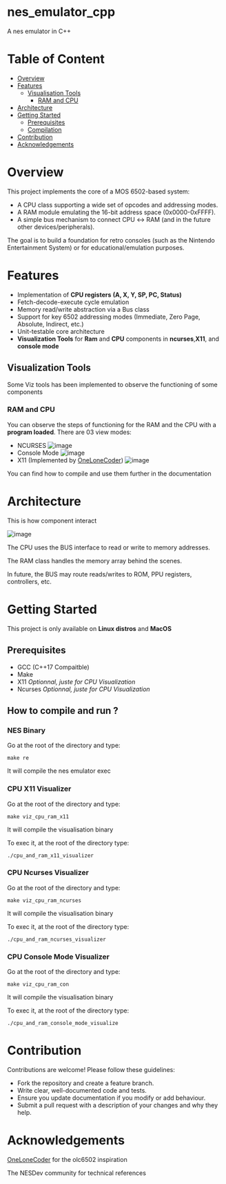 # nes_emulator_cpp

A nes emulator in C++

# Table of Content

* [Overview](#overview)
* [Features](#features)
    * [Visualisation Tools](#visualization-tools)
        * [RAM and CPU](#ram-and-cpu)
* [Architecture](#architecture)
* [Getting Started](#getting-started)
    * [Prerequisites](#prerequisites)
    * [Compilation](#how-to-compile-and-run-)
* [Contribution](#contribution)
* [Acknowledgements](#acknowledgements)

# Overview
This project implements the core of a MOS 6502-based system:

* A CPU class supporting a wide set of opcodes and addressing modes.
* A RAM module emulating the 16-bit address space (0x0000-0xFFFF).
* A simple bus mechanism to connect CPU ↔ RAM (and in the future other devices/peripherals).

The goal is to build a foundation for retro consoles (such as the Nintendo Entertainment System) or for educational/emulation purposes.

# Features

* Implementation of **CPU registers** **(A, X, Y, SP, PC, Status)**
* Fetch-decode-execute cycle emulation
* Memory read/write abstraction via a Bus class
* Support for key 6502 addressing modes (Immediate, Zero Page, Absolute, Indirect, etc.)
* Unit-testable core architecture
* **Visualization Tools** for **Ram** and **CPU** components in **ncurses**,**X11**, and **console mode**

## Visualization Tools

Some Viz tools has been implemented to observe the functioning of some components

### RAM and CPU

You can observe the steps of functioning for the RAM and the CPU with a **program loaded**.
There are 03 view modes:
* NCURSES 
![image](./images//RAM_visualizer_ncurse_tool.png "ncurse view")
* Console Mode
![image](./images/RAM_visualizer_console_tool.png "console mode view")
* X11 (Implemented by [OneLoneCoder](https://github.com/OneLoneCoder))
![image](./images/RAM_visualizer_x11_tool.png "X11 view")

You can find how to compile and use them further in the documentation

# Architecture

This is how component interact

![image](./images/arch_v1.png "arch v1")

The CPU uses the BUS interface to read or write to memory addresses.

The RAM class handles the memory array behind the scenes.

In future, the BUS may route reads/writes to ROM, PPU registers, controllers, etc.

# Getting Started

This project is only available on **Linux distros** and **MacOS**

## Prerequisites

* GCC (C++17 Compaitble)
* Make
* X11 *Optionnal, juste for CPU Visualization*
* Ncurses *Optionnal, juste for CPU Visualization*

## How to compile and run ?

### NES Binary

Go at the root of the directory and type:

    make re

It will compile the nes emulator exec


### CPU X11 Visualizer

Go at the root of the directory and type:

    make viz_cpu_ram_x11

It will compile the visualisation binary

To exec it, at the root of the directory type:

    ./cpu_and_ram_x11_visualizer

### CPU Ncurses Visualizer

Go at the root of the directory and type:

    make viz_cpu_ram_ncurses

It will compile the visualisation binary

To exec it, at the root of the directory type:

    ./cpu_and_ram_ncurses_visualizer


### CPU Console Mode Visualizer

Go at the root of the directory and type:

    make viz_cpu_ram_con

It will compile the visualisation binary

To exec it, at the root of the directory type:

    ./cpu_and_ram_console_mode_visualize


# Contribution

Contributions are welcome!
Please follow these guidelines:

* Fork the repository and create a feature branch.
* Write clear, well-documented code and tests.
* Ensure you update documentation if you modify or add behaviour.
* Submit a pull request with a description of your changes and why they help.

# Acknowledgements

[OneLoneCoder](https://github.com/OneLoneCoder) for the olc6502 inspiration

The NESDev community for technical references
